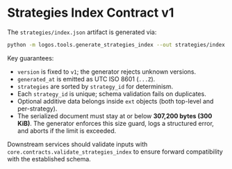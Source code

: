 # Strategies Index Contract v1

The `strategies/index.json` artifact is generated via:

```bash
python -m logos.tools.generate_strategies_index --out strategies/index.json --version v1
```

Key guarantees:

- `version` is fixed to `v1`; the generator rejects unknown versions.
- `generated_at` is emitted as UTC ISO 8601 (`...Z`).
- `strategies` are sorted by `strategy_id` for determinism.
- Each `strategy_id` is unique; schema validation fails on duplicates.
- Optional additive data belongs inside `ext` objects (both top-level and per-strategy).
- The serialized document must stay at or below **307,200 bytes (300 KiB)**. The generator enforces this size guard, logs a structured error, and aborts if the limit is exceeded.

Downstream services should validate inputs with `core.contracts.validate_strategies_index` to ensure forward compatibility with the established schema.
